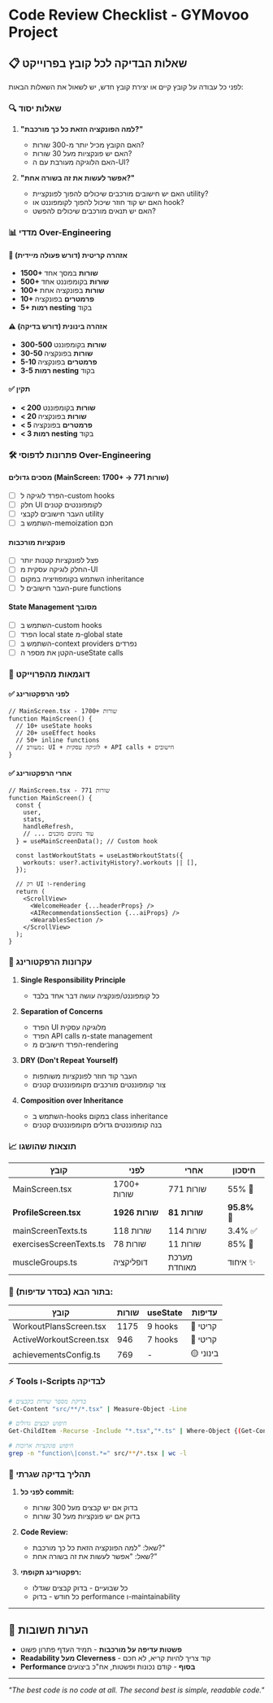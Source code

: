 # Code Review Checklist - GYMovoo Project

## 📋 שאלות הבדיקה לכל קובץ בפרוייקט

לפני כל עבודה על קובץ קיים או יצירת קובץ חדש, יש לשאול את השאלות הבאות:

### 🔍 שאלות יסוד

1. **"למה הפונקציה הזאת כל כך מורכבת?"**
   - האם הקובץ מכיל יותר מ-300 שורות?
   - האם יש פונקציות מעל 30 שורות?
   - האם הלוגיקה מעורבת עם ה-UI?

2. **"אפשר לעשות את זה בשורה אחת?"**
   - האם יש חישובים מורכבים שיכולים להפוך לפונקציית utility?
   - האם יש קוד חוזר שיכול להפוך לקומפוננט או hook?
   - האם יש תנאים מורכבים שיכולים להפשט?

### 📊 מדדי Over-Engineering

#### 🚨 אזהרה קריטית (דורש פעולה מיידית)

- **1500+ שורות** במסך אחד
- **500+ שורות** בקומפוננט אחד
- **100+ שורות** בפונקציה אחת
- **10+ פרמטרים** בפונקציה
- **5+ רמות nesting** בקוד

#### ⚠️ אזהרה בינונית (דורש בדיקה)

- **300-500 שורות** בקומפוננט
- **30-50 שורות** בפונקציה
- **5-10 פרמטרים** בפונקציה
- **3-5 רמות nesting** בקוד

#### ✅ תקין

- **< 200 שורות** בקומפוננט
- **< 20 שורות** בפונקציה
- **< 5 פרמטרים** בפונקציה
- **< 3 רמות nesting** בקוד

### 🛠️ פתרונות לדפוסי Over-Engineering

#### מסכים גדולים (MainScreen: 1700+ → 771 שורות)

- [ ] הפרד לוגיקה ל-custom hooks
- [ ] חלק UI לקומפוננטים קטנים
- [ ] העבר חישובים לקבצי utility
- [ ] השתמש ב-memoization חכם

#### פונקציות מורכבות

- [ ] פצל לפונקציות קטנות יותר
- [ ] החלק לוגיקה עסקית מ-UI
- [ ] השתמש בקומפוזיציה במקום inheritance
- [ ] העבר חישובים ל-pure functions

#### State Management מסובך

- [ ] השתמש ב-custom hooks
- [ ] הפרד local state מ-global state
- [ ] השתמש ב-context providers נפרדים
- [ ] הקטן את מספר ה-useState calls

### 📝 דוגמאות מהפרוייקט

#### ✅ לפני הרפקטורינג

```tsx
// MainScreen.tsx - 1700+ שורות
function MainScreen() {
  // 10+ useState hooks
  // 20+ useEffect hooks
  // 50+ inline functions
  // מעורב: UI + לוגיקה עסקית + API calls + חישובים
}
```

#### ✅ אחרי הרפקטורינג

```tsx
// MainScreen.tsx - 771 שורות
function MainScreen() {
  const {
    user,
    stats,
    handleRefresh,
    // ... עוד נתונים מוכנים
  } = useMainScreenData(); // Custom hook

  const lastWorkoutStats = useLastWorkoutStats({
    workouts: user?.activityHistory?.workouts || [],
  });

  // רק UI ו-rendering
  return (
    <ScrollView>
      <WelcomeHeader {...headerProps} />
      <AIRecommendationsSection {...aiProps} />
      <WearablesSection />
    </ScrollView>
  );
}
```

### 🎯 עקרונות הרפקטורינג

1. **Single Responsibility Principle**
   - כל קומפוננט/פונקציה עושה דבר אחד בלבד

2. **Separation of Concerns**
   - הפרד UI מלוגיקה עסקית
   - הפרד API calls מ-state management
   - הפרד חישובים מ-rendering

3. **DRY (Don't Repeat Yourself)**
   - העבר קוד חוזר לפונקציות משותפות
   - צור קומפוננטים מורכבים מקומפוננטים קטנים

4. **Composition over Inheritance**
   - השתמש ב-hooks במקום class inheritance
   - בנה קומפוננטים גדולים מקומפוננטים קטנים

### 📈 תוצאות שהושגו

| קובץ                    | לפני           | אחרי         | חיסכון       |
| ----------------------- | -------------- | ------------ | ------------ |
| MainScreen.tsx          | 1700+ שורות    | 771 שורות    | 55% 🎉       |
| **ProfileScreen.tsx**   | **1926 שורות** | **81 שורות** | **95.8% 🚀** |
| mainScreenTexts.ts      | 118 שורות      | 114 שורות    | 3.4% ✅      |
| exercisesScreenTexts.ts | 78 שורות       | 11 שורות     | 85% 🔧       |
| muscleGroups.ts         | דופליקציה      | מערכת מאוחדת | איחוד ✨     |

### 🎯 בתור הבא (בסדר עדיפות):

| קובץ                    | שורות | useState | עדיפות    |
| ----------------------- | ----- | -------- | --------- |
| WorkoutPlansScreen.tsx  | 1175  | 9 hooks  | 🚨 קריטי  |
| ActiveWorkoutScreen.tsx | 946   | 7 hooks  | 🚨 קריטי  |
| achievementsConfig.ts   | 769   | -        | 🟡 בינוני |

### ⚡ Tools ו-Scripts לבדיקה

```bash
# בדיקת מספר שורות בקבצים
Get-Content "src/**/*.tsx" | Measure-Object -Line

# חיפוש קבצים גדולים
Get-ChildItem -Recurse -Include "*.tsx","*.ts" | Where-Object {(Get-Content $_.FullName | Measure-Object -Line).Lines -gt 300}

# חיפוש פונקציות ארוכות
grep -n "function\|const.*=" src/**/*.tsx | wc -l
```

### 🔄 תהליך בדיקה שגרתי

1. **לפני כל commit:**
   - בדוק אם יש קבצים מעל 300 שורות
   - בדוק אם יש פונקציות מעל 30 שורות

2. **Code Review:**
   - שאל: "למה הפונקציה הזאת כל כך מורכבת?"
   - שאל: "אפשר לעשות את זה בשורה אחת?"

3. **רפקטורינג תקופתי:**
   - כל שבועיים - בדוק קבצים שגדלו
   - כל חודש - בדוק performance ו-maintainability

---

## 📌 הערות חשובות

- **פשטות עדיפה על מורכבות** - תמיד העדף פתרון פשוט
- **Readability מעל Cleverness** - קוד צריך להיות קריא, לא חכם
- **Performance בסוף** - קודם נכונות ופשטות, אח"כ ביצועים

---

_"The best code is no code at all. The second best is simple, readable code."_
